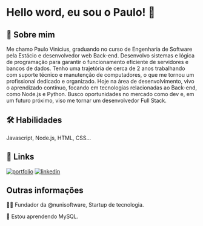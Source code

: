 
# Hello word, eu sou o Paulo! 👋


## 🚀 Sobre mim
Me chamo Paulo Vinicius, graduando no curso de Engenharia de Software pela Estácio e desenvolvedor web Back-end. Desenvolvo sistemas e lógica de programação para garantir o funcionamento eficiente de servidores e bancos de dados. Tenho uma trajetória de cerca de 2 anos trabalhando com suporte técnico e manutenção de computadores, o que me tornou um profissional dedicado e organizado. Hoje na área de desenvolvimento, vivo o aprendizado contínuo, focando em tecnologias relacionadas ao Back-end, como Node.js e Python. Busco oportunidades no mercado como dev e, em um futuro próximo, viso me tornar um desenvolvedor Full Stack.
## 🛠 Habilidades
Javascript, Node.js, HTML, CSS...


## 🔗 Links
[![portfolio](https://img.shields.io/badge/my_portfolio-000?style=for-the-badge&logo=ko-fi&logoColor=white)](https://www.pauloviniciusdev.com.br/)
[![linkedin](https://img.shields.io/badge/linkedin-0A66C2?style=for-the-badge&logo=linkedin&logoColor=white)](https://www.linkedin.com/in/paulo-vinicius-da-silva-41895624b/)


## Outras informações
👩‍💻 Fundador da @nunisoftware, Startup de tecnologia.

🧠 Estou aprendendo MySQL.

